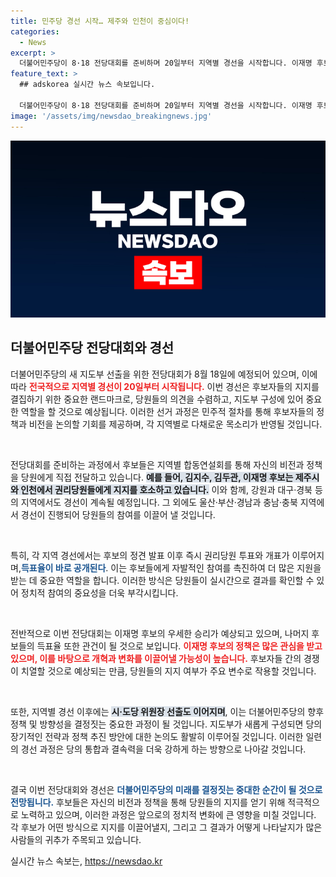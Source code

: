 ```yaml
---
title: 민주당 경선 시작… 제주와 인천이 중심이다!
categories:
  - News
excerpt: >
  더불어민주당이 8·18 전당대회를 준비하며 20일부터 지역별 경선을 시작합니다. 이재명 후보의 우세 속에서도 다른 후보들의 선전 여부가 초미의 관심사로 떠오르고 있습니다. 클릭해 더 알아보세요!
feature_text: >
  ## adskorea 실시간 뉴스 속보입니다.

  더불어민주당이 8·18 전당대회를 준비하며 20일부터 지역별 경선을 시작합니다. 이재명 후보의 우세 속에서도 다른 후보들의 선전 여부가 초미의 관심사로 떠오르고 있습니다. 클릭해 더 알아보세요!
image: '/assets/img/newsdao_breakingnews.jpg'
---
```


<p><img src="/assets/img/newsdao_breakingnews.jpg" alt="adskorea 속보" /></p>

<h2 data-ke-size="size26">더불어민주당 전당대회와 경선</h2>

<p data-ke-size="size16">더불어민주당의 새 지도부 선출을 위한 전당대회가 8월 18일에 예정되어 있으며, 이에 따라 <b><span style="color: #ee2323;">전국적으로 지역별 경선이 20일부터 시작됩니다.</span></b> 이번 경선은 후보자들의 지지를 결집하기 위한 중요한 랜드마크로, 당원들의 의견을 수렴하고, 지도부 구성에 있어 중요한 역할을 할 것으로 예상됩니다. 이러한 선거 과정은 민주적 절차를 통해 후보자들의 정책과 비전을 논의할 기회를 제공하며, 각 지역별로 다채로운 목소리가 반영될 것입니다.</p>

<p data-ke-size="size16">&nbsp;</p>

<p>전당대회를 준비하는 과정에서 후보들은 지역별 합동연설회를 통해 자신의 비전과 정책을 당원에게 직접 전달하고 있습니다. <b><span style="background-color: #21538527;">예를 들어, 김지수, 김두관, 이재명 후보는 제주시와 인천에서 권리당원들에게 지지를 호소하고 있습니다.</span></b> 이와 함께, 강원과 대구·경북 등의 지역에서도 경선이 계속될 예정입니다. 그 외에도 울산·부산·경남과 충남·충북 지역에서 경선이 진행되어 당원들의 참여를 이끌어 낼 것입니다.</p>

<p data-ke-size="size16">&nbsp;</p>

<p>특히, 각 지역 경선에서는 후보의 정견 발표 이후 즉시 권리당원 투표와 개표가 이루어지며,<b><span style="color: #1a5490;">득표율이 바로 공개된다</span></b>. 이는 후보들에게 자발적인 참여를 촉진하여 더 많은 지원을 받는 데 중요한 역할을 합니다. 이러한 방식은 당원들이 실시간으로 결과를 확인할 수 있어 정치적 참여의 중요성을 더욱 부각시킵니다.</p>

<p data-ke-size="size16">&nbsp;</p>

<p>전반적으로 이번 전당대회는 이재명 후보의 우세한 승리가 예상되고 있으며, 나머지 후보들의 득표율 또한 관건이 될 것으로 보입니다. <b><span style="color: #ee2323;">이재명 후보의 정책은 많은 관심을 받고 있으며, 이를 바탕으로 개혁과 변화를 이끌어낼 가능성이 높습니다.</span></b> 후보자들 간의 경쟁이 치열할 것으로 예상되는 만큼, 당원들의 지지 여부가 주요 변수로 작용할 것입니다.</p>

<p data-ke-size="size16">&nbsp;</p>

<p>또한, 지역별 경선 이후에는 <b><span style="background-color: #21538527;">시·도당 위원장 선출도 이어지며</span></b>, 이는 더불어민주당의 향후 정책 및 방향성을 결정짓는 중요한 과정이 될 것입니다. 지도부가 새롭게 구성되면 당의 장기적인 전략과 정책 추진 방안에 대한 논의도 활발히 이루어질 것입니다. 이러한 일련의 경선 과정은 당의 통합과 결속력을 더욱 강하게 하는 방향으로 나아갈 것입니다.</p>

<p data-ke-size="size16">&nbsp;</p>

<p>결국 이번 전당대회와 경선은 <b><span style="color: #1a5490;">더불어민주당의 미래를 결정짓는 중대한 순간이 될 것으로 전망됩니다.</span></b> 후보들은 자신의 비전과 정책을 통해 당원들의 지지를 얻기 위해 적극적으로 노력하고 있으며, 이러한 과정은 앞으로의 정치적 변화에 큰 영향을 미칠 것입니다. 각 후보가 어떤 방식으로 지지를 이끌어낼지, 그리고 그 결과가 어떻게 나타날지가 많은 사람들의 귀추가 주목되고 있습니다.</p>
실시간 뉴스 속보는, <a href="https://newsdao.kr" rel="dofollow">https://newsdao.kr</a>


